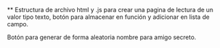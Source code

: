 ** Estructura de archivo html y .js para crear una pagina de lectura de un valor tipo texto, botón para almacenar en función y adicionar en lista de campo.

Botón para generar de forma aleatoria nombre para amigo secreto. 



  



